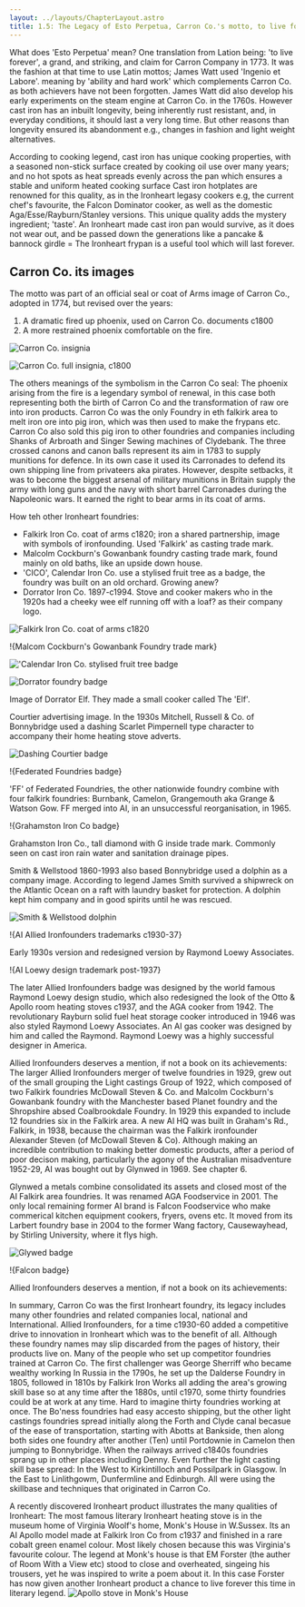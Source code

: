 ```yaml
---
layout: ../layouts/ChapterLayout.astro
title: 1.5: The Legacy of Esto Perpetua, Carron Co.'s motto, to live forever...
---
```


What does 'Esto Perpetua' mean? One translation from Lation being: 'to live forever', a grand, and striking, and claim for Carron Company in 1773. It was the fashion at that time to use Latin mottos; James Watt used 'Ingenio et Labore'. meaning by 'ability and hard work' which complements Carron Co. as both achievers have not been forgotten. James Watt did also develop his early experiments on the steam engine at Carron Co. in the 1760s. However cast iron has an inbuilt longevity, being inherently rust resistant, and, in everyday conditions, it should last a very long time. But other reasons than longevity ensured its abandonment e.g., changes in fashion and light weight alternatives.

According to cooking legend, cast iron has unique cooking properties, with a seasoned non-stick surface created by cooking oil use over many years; and no hot spots as heat spreads evenly across the pan which ensures a stable and uniform heated cooking surface Cast iron hotplates are renowned for this quality, as in the Ironheart legasy cookers e.g, the current chef's favourite, the Falcon Dominator cooker, as well as the domestic Aga/Esse/Rayburn/Stanley versions. This unique quality adds the mystery ingredient; 'taste'.  An Ironheart made cast iron pan would survive, as it does not wear out, and be passed down the generations like a pancake & bannock girdle = The Ironheart frypan is a useful tool which will last forever.  

## Carron Co. its images

The motto was part of an official seal or coat of Arms image of Carron Co., adopted in 1774, but revised over the years:

1. A dramatic fired up phoenix, used on Carron Co. documents c1800
2. A more restrained phoenix comfortable on the fire.

![Carron Co. insignia](Carron-Phoenix-shield-c1800 "L")

![Carron Co. full insignia, c1800](Carron-Co-insignia-full "R")

The others meanings of the symbolism in the Carron Co seal:
The phoenix arising from the fire is a legendary symbol of renewal, in this case both representing both the birth of Carron Co and the transformation of raw ore into iron products. Carron Co was the only Foundry in eth falkirk area to melt iron ore into pig iron, which was then used to make the frypans etc. Carron Co also sold this pig iron to other foundries and companies including Shanks of Arbroath and Singer Sewing machines of Clydebank.
The three crossed canons and canon balls represent its aim  in 1783 to supply munitions for defence. In its own case it used its Carronades to defend its own shipping line from privateers aka pirates. However, despite setbacks, it was to become the biggest arsenal of military munitions in Britain supply the army with long guns and the navy with short barrel Carronades during the Napoleonic wars. It earned the right to bear arms in its coat of arms.   

How teh other Ironheart foundries:

* Falkirk Iron Co. coat of arms c1820; iron a shared partnership, image with symbols of ironfounding. Used 'Falkirk' as casting trade mark.
* Malcolm Cockburn's Gowanbank foundry casting trade mark, found mainly on old baths, like an upside down house.
* 'CICO', Calendar Iron Co. use a stylised fruit tree as a badge, the foundry was built on an old orchard. Growing anew?
* Dorrator Iron Co. 1897-c1994. Stove and cooker makers who in the 1920s had a cheeky wee elf running off with a loaf? as their company logo.

![Falkirk Iron Co. coat of arms c1820](Falkirk-Iron-Co-coat)

!{Malcom Cockburn's Gowanbank Foundry trade mark}  

!['Calendar Iron Co. stylised fruit tree badge](CICO1926)

![Dorrator foundry badge](Dorrator-foundry-badge)

Image of Dorrator Elf. They made a small cooker called The 'Elf'.

Courtier advertising image. In the 1930s Mitchell, Russell & Co. of Bonnybridge used a dashing Scarlet Pimpernell type character to accompany their home heating stove adverts.

![Dashing Courtier badge](Courtier-badge)

!{Federated Foundries badge}

'FF' of Federated Foundries, the other nationwide foundry combine with four falkirk foundries: Burnbank, Camelon, Grangemouth aka Grange & Watson Gow. FF merged into AI, in an unsuccessful reorganisation, in 1965.

!{Grahamston Iron Co badge}

Grahamston Iron Co., tall diamond with G inside trade mark. Commonly seen on cast iron rain water and sanitation drainage pipes.

Smith & Wellstood 1860-1993 also based Bonnybridge used a dolphin as a company image. According to legend James Smith survived a shipwreck on the Atlantic Ocean on a raft with laundry basket for protection. A dolphin kept him company and in good spirits until he was rescued.

![Smith & Wellstood dolphin](S-and-W-dolphin)

!{AI Allied Ironfounders trademarks c1930-37} 

Early 1930s version and redesigned version by Raymond Loewy Associates.

!{AI Loewy design trademark post-1937}

The later Allied Ironfounders badge was designed by the world famous Raymond Loewy design studio, which also redesigned the look of the Otto & Apollo room heating stoves c1937, and the AGA cooker from 1942. The revolutionary Rayburn solid fuel heat storage cooker introduced in 1946 was also styled Raymond Loewy Associates. An AI gas cooker was designed by him and called the Raymond. Raymond Loewy was a highly successful designer in America.

Allied Ironfounders deserves a mention, if not a book on its achievements:
The larger Allied Ironfounders merger of twelve foundries in 1929, grew out of the small grouping the Light castings Group of 1922, which composed of two Falkirk foundries McDowall Steven & Co. and Malcolm Cockburn's Gowanbank foundry with the Manchester based Planet foundry and the Shropshire absed Coalbrookdale Foundry. In 1929 this expanded to include 12 foundries six in the Falkirk area. A new AI HQ was built in Graham's Rd., Falkirk, in 1938, because the chairman was the Falkirk ironfounder Alexander Steven (of McDowall Steven & Co). Although making an incredible contribution to making better domestic products, after a period of poor decison making, particularly the agony of the Australian misadventure 1952-29, AI was bought out by Glynwed in 1969. See chapter 6.

Glynwed a metals combine consolidated its assets and closed most of the AI Falkirk area foundries. It was renamed AGA Foodservice in 2001. The only local remaining former AI brand is Falcon Foodservice who make commerical kitchen equipment cookers, fryers, ovens etc. It moved from its Larbert foundry base in 2004 to the former Wang factory, Causewayhead, by Stirling University, where it flys high.

![Glywed badge](Glywed)

!{Falcon badge}

Allied Ironfounders deserves a mention, if not a book on its achievements:

In summary, Carron Co was the first Ironheart foundry, its legacy includes many other foundries and related companies local, national and International. Allied Ironfounders, for a time c1930-60 added a competitive drive to innovation in Ironheart which was to the benefit of all. Although these foundry names may slip discarded from the pages of history, their products live on. Many of the people who set up competitor foundries trained at Carron Co. The first challenger was George Sherriff who became wealthy working In Russia in the 1790s, he set up the Dalderse Foundry in 1805, followed in 1810s by Falkirk Iron Works all adding the area's growing skill base so at any time after the 1880s, until c1970, some thirty foundries could be at work at any time. Hard to imagine thirty foundries working at once. The Bo'ness foundries had easy accesto shipping, but the other light castings foundries spread initially along the Forth and Clyde canal becasue of the ease of transportation, starting with Abotts at Bankside, then along both sides one foundry after another (Ten) until Portdownie in Camelon then jumping to Bonnybridge. When the railways arrived c1840s foundries sprang up in other places including Denny. Even further the light casting skill base spread: In the West to Kirkintilloch and Possilpark in Glasgow. In the East to Linlithgowm, Dunfermline and Edinburgh. All were using the skillbase and techniques that originated in Carron Co.      

A recently discovered Ironheart product illustrates the many qualities of Ironheart:
The most famous literary Ironheart heating stove is in the museum home of Virginia Woolf's home, Monk's House in W.Sussex. Its an AI Apollo model made at Falkirk Iron Co from c1937 and finished in a rare cobalt green enamel colour. Most likely chosen because this was Virginia's favourite colour. The legend at Monk's house is that EM Forster (the auther of Room With a View etc) stood to close and overheated, singeing his trousers, yet he was inspired to write a poem about it. In this case Forster has now given another Ironheart product a chance to live forever this time in literary legend.
![Apollo stove in Monk's House](Apollo-Woolf)
